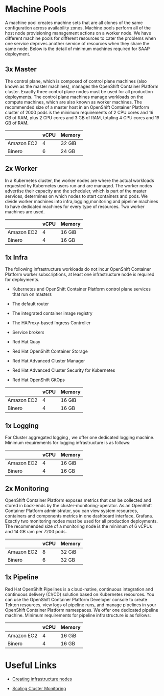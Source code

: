 # Machine Pools

A machine pool creates machine sets that are all clones of the same configuration across availability zones. Machine pools perform all of the host node provisioning management actions on a worker node. We have different machine pools for different resources to cater the problems when one service deprives another service of resources when they share the same node. Below is the detail of minimum machines required for SAAP deployment.

## 3x Master

The control plane, which is composed of control plane machines (also known as the master machines), manages the OpenShift Container Platform cluster. Exactly three control plane nodes must be used for all production deployments. The control plane machines manage workloads on the compute machines, which are also known as worker machines. The recommended size of a master host in an OpenShift Container Platform cluster of 2000 pods is the minimum requirements of 2 CPU cores and 16 GB of RAM, plus 2 CPU cores and 3 GB of RAM, totaling 4 CPU cores and 19 GB of RAM.

|   | vCPU | Memory |
|---|---|---|
| Amazon EC2  | 4  | 32 GiB  |
|  Binero | 6 | 24 GB |

## 2x Worker

In a Kubernetes cluster, the worker nodes are where the actual workloads requested by Kubernetes users run and are managed. The worker nodes advertise their capacity and the scheduler, which is part of the master services, determines on which nodes to start containers and pods. We divide worker machines into infra,logging,monitoring and pipeline machines to have dedicated machines for every type of resources. Two worker machines are used.

|   | vCPU | Memory |
|---|---|---|
| Amazon EC2  | 4  | 16 GiB  |
|  Binero | 4 | 16 GB  |

## 1x Infra

The following infrastructure workloads do not incur OpenShift Container Platform worker subscriptions, at least one infrastructure node is required for deployments.

   - Kubernetes and OpenShift Container Platform control plane services that run on masters

   - The default router

   - The integrated container image registry

   - The HAProxy-based Ingress Controller

   - Service brokers

   - Red Hat Quay

   - Red Hat OpenShift Container Storage

   - Red Hat Advanced Cluster Manager

   - Red Hat Advanced Cluster Security for Kubernetes

   - Red Hat OpenShift GitOps


|   | vCPU | Memory |
|---|---|---|
| Amazon EC2  | 4  | 16 GiB  |
|  Binero | 4 | 16 GB  |
## 1x Logging

For Cluster aggregated logging , we offer one dedicated logging machine. Minimum requirements for logging infrastructure is as follows: 

|   | vCPU | Memory |
|---|---|---|
| Amazon EC2  | 4  | 16 GiB  |
|  Binero | 4  | 16 GB |

## 2x Monitoring

OpenShift Container Platform exposes metrics that can be collected and stored in back-ends by the cluster-monitoring-operator. As an OpenShift Container Platform administrator, you can view system resources, containers and components metrics in one dashboard interface, Grafana. Exactly two monitoring nodes must be used for all production deployments. The recommended size of a monitoring node is the minimum of 6 vCPUs and 14 GB ram per 7200 pods.

|   | vCPU | Memory |
|---|---|---|
| Amazon EC2  |8  | 32 GiB  |
|  Binero | 6  | 32 GB  |


## 1x Pipeline

Red Hat OpenShift Pipelines is a cloud-native, continuous integration and continuous delivery (CI/CD) solution based on Kubernetes resources. You can use the OpenShift Container Platform Developer console to create Tekton resources, view logs of pipeline runs, and manage pipelines in your OpenShift Container Platform namespaces. We offer one dedicated pipeline machine. Minimum requirements for pipeline infrastructure is as follows: 

|   | vCPU | Memory |
|---|---|---|
| Amazon EC2  | 4  | 16 GiB  |
|  Binero | 4  | 16 GB  |

# Useful Links

- [Creating infrastructure nodes](https://docs.openshift.com/container-platform/4.10/nodes/nodes/nodes-nodes-creating-infrastructure-nodes.html)

- [Scaling Cluster Monitoring](https://docs.openshift.com/container-platform/4.10/scalability_and_performance/scaling-cluster-monitoring-operator.html)
